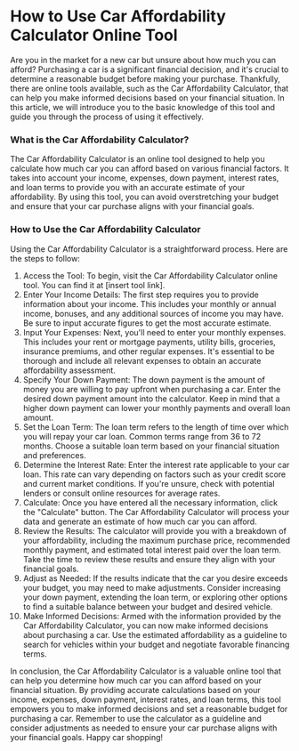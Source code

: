 How to Use Car Affordability Calculator Online Tool
===================================================

Are you in the market for a new car but unsure about how much you can afford? Purchasing a car is a significant financial decision, and it's crucial to determine a reasonable budget before making your purchase. Thankfully, there are online tools available, such as the Car Affordability Calculator, that can help you make informed decisions based on your financial situation. In this article, we will introduce you to the basic knowledge of this tool and guide you through the process of using it effectively.

### What is the Car Affordability Calculator?

The Car Affordability Calculator is an online tool designed to help you calculate how much car you can afford based on various financial factors. It takes into account your income, expenses, down payment, interest rates, and loan terms to provide you with an accurate estimate of your affordability. By using this tool, you can avoid overstretching your budget and ensure that your car purchase aligns with your financial goals.

### How to Use the Car Affordability Calculator

Using the Car Affordability Calculator is a straightforward process. Here are the steps to follow:

1. Access the Tool: To begin, visit the Car Affordability Calculator online tool. You can find it at \[insert tool link\].
2. Enter Your Income Details: The first step requires you to provide information about your income. This includes your monthly or annual income, bonuses, and any additional sources of income you may have. Be sure to input accurate figures to get the most accurate estimate.
3. Input Your Expenses: Next, you'll need to enter your monthly expenses. This includes your rent or mortgage payments, utility bills, groceries, insurance premiums, and other regular expenses. It's essential to be thorough and include all relevant expenses to obtain an accurate affordability assessment.
4. Specify Your Down Payment: The down payment is the amount of money you are willing to pay upfront when purchasing a car. Enter the desired down payment amount into the calculator. Keep in mind that a higher down payment can lower your monthly payments and overall loan amount.
5. Set the Loan Term: The loan term refers to the length of time over which you will repay your car loan. Common terms range from 36 to 72 months. Choose a suitable loan term based on your financial situation and preferences.
6. Determine the Interest Rate: Enter the interest rate applicable to your car loan. This rate can vary depending on factors such as your credit score and current market conditions. If you're unsure, check with potential lenders or consult online resources for average rates.
7. Calculate: Once you have entered all the necessary information, click the "Calculate" button. The Car Affordability Calculator will process your data and generate an estimate of how much car you can afford.
8. Review the Results: The calculator will provide you with a breakdown of your affordability, including the maximum purchase price, recommended monthly payment, and estimated total interest paid over the loan term. Take the time to review these results and ensure they align with your financial goals.
9. Adjust as Needed: If the results indicate that the car you desire exceeds your budget, you may need to make adjustments. Consider increasing your down payment, extending the loan term, or exploring other options to find a suitable balance between your budget and desired vehicle.
10. Make Informed Decisions: Armed with the information provided by the Car Affordability Calculator, you can now make informed decisions about purchasing a car. Use the estimated affordability as a guideline to search for vehicles within your budget and negotiate favorable financing terms.

In conclusion, the Car Affordability Calculator is a valuable online tool that can help you determine how much car you can afford based on your financial situation. By providing accurate calculations based on your income, expenses, down payment, interest rates, and loan terms, this tool empowers you to make informed decisions and set a reasonable budget for purchasing a car. Remember to use the calculator as a guideline and consider adjustments as needed to ensure your car purchase aligns with your financial goals. Happy car shopping!